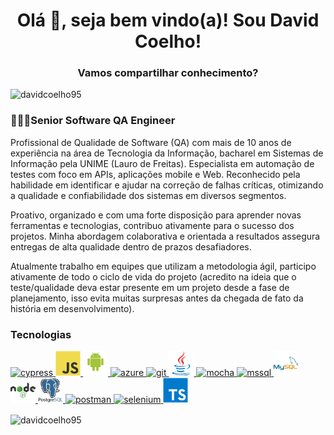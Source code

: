 <h1 align="center">Olá 👋, seja bem vindo(a)! Sou David Coelho!</h1>
<h3 align="center">Vamos compartilhar conhecimento?</h3>

<p align="left"> <img src="https://komarev.com/ghpvc/?username=davidcoelho95&label=Profile%20views&color=0e75b6&style=flat" alt="davidcoelho95" /> </p>

<h3 align="left">👨🏻‍💻Senior Software QA Engineer</h3>
<p align="left">
Profissional de Qualidade de Software (QA) com mais de 10 anos de experiência na área de Tecnologia da Informação, bacharel em Sistemas de Informação pela UNIME (Lauro de Freitas). Especialista em automação de testes com foco em APIs, aplicações mobile e Web. Reconhecido pela habilidade em identificar e ajudar na correção de falhas críticas, otimizando a qualidade e confiabilidade dos sistemas em diversos segmentos.

Proativo, organizado e com uma forte disposição para aprender novas ferramentas e tecnologias, contribuo ativamente para o sucesso dos projetos. Minha abordagem colaborativa e orientada a resultados assegura entregas de alta qualidade dentro de prazos desafiadores.

Atualmente trabalho em equipes que utilizam a metodologia ágil, participo ativamente de todo o ciclo de vida do projeto (acredito na ideia que o teste/qualidade deva estar presente em um projeto desde a fase de planejamento, isso evita muitas surpresas antes da chegada de fato da história em desenvolvimento).
</p>

<h3 align="left">Tecnologias</h3>
<p align="left"> <a href="https://www.cypress.io" target="_blank" rel="noreferrer"> <img src="https://raw.githubusercontent.com/simple-icons/simple-icons/6e46ec1fc23b60c8fd0d2f2ff46db82e16dbd75f/icons/cypress.svg" alt="cypress" width="40" height="40"/> </a> <a href="https://developer.mozilla.org/en-US/docs/Web/JavaScript" target="_blank" rel="noreferrer"> <img src="https://raw.githubusercontent.com/devicons/devicon/master/icons/javascript/javascript-original.svg" alt="javascript" width="40" height="40"/> <a href="https://developer.android.com" target="_blank" rel="noreferrer"> <img src="https://raw.githubusercontent.com/devicons/devicon/master/icons/android/android-original-wordmark.svg" alt="android" width="40" height="40"/> </a> <a href="https://azure.microsoft.com/en-in/" target="_blank" rel="noreferrer"> <img src="https://www.vectorlogo.zone/logos/microsoft_azure/microsoft_azure-icon.svg" alt="azure" width="40" height="40"/> </a> <a href="https://git-scm.com/" target="_blank" rel="noreferrer"> <img src="https://www.vectorlogo.zone/logos/git-scm/git-scm-icon.svg" alt="git" width="40" height="40"/> </a> <a href="https://www.java.com" target="_blank" rel="noreferrer"> <img src="https://raw.githubusercontent.com/devicons/devicon/master/icons/java/java-original.svg" alt="java" width="40" height="40"/> </a> </a> <a href="https://mochajs.org" target="_blank" rel="noreferrer"> <img src="https://www.vectorlogo.zone/logos/mochajs/mochajs-icon.svg" alt="mocha" width="40" height="40"/> </a> <a href="https://www.microsoft.com/en-us/sql-server" target="_blank" rel="noreferrer"> <img src="https://www.svgrepo.com/show/303229/microsoft-sql-server-logo.svg" alt="mssql" width="40" height="40"/> </a> <a href="https://www.mysql.com/" target="_blank" rel="noreferrer"> <img src="https://raw.githubusercontent.com/devicons/devicon/master/icons/mysql/mysql-original-wordmark.svg" alt="mysql" width="40" height="40"/> </a> <a href="https://nodejs.org" target="_blank" rel="noreferrer"> <img src="https://raw.githubusercontent.com/devicons/devicon/master/icons/nodejs/nodejs-original-wordmark.svg" alt="nodejs" width="40" height="40"/> </a> <a href="https://www.postgresql.org" target="_blank" rel="noreferrer"> <img src="https://raw.githubusercontent.com/devicons/devicon/master/icons/postgresql/postgresql-original-wordmark.svg" alt="postgresql" width="40" height="40"/> </a> <a href="https://postman.com" target="_blank" rel="noreferrer"> <img src="https://www.vectorlogo.zone/logos/getpostman/getpostman-icon.svg" alt="postman" width="40" height="40"/> </a> <a href="https://www.selenium.dev" target="_blank" rel="noreferrer"> <img src="https://raw.githubusercontent.com/detain/svg-logos/780f25886640cef088af994181646db2f6b1a3f8/svg/selenium-logo.svg" alt="selenium" width="40" height="40"/> </a> <a href="https://www.typescriptlang.org/" target="_blank" rel="noreferrer"> <img src="https://raw.githubusercontent.com/devicons/devicon/master/icons/typescript/typescript-original.svg" alt="typescript" width="40" height="40"/> </a> </p>

<p><img align="center" src="https://github-readme-stats.vercel.app/api/top-langs?username=davidcoelho95&show_icons=true&locale=en&layout=compact" alt="davidcoelho95" /></p>
